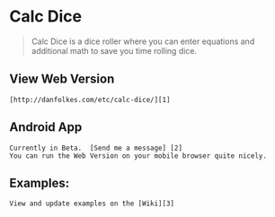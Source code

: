 # Calc Dice

> Calc Dice is a dice roller where you can enter equations and additional math to save you time rolling dice.

## View Web Version

	[http://danfolkes.com/etc/calc-dice/][1]

## Android App

	Currently in Beta.  [Send me a message] [2]
	You can run the Web Version on your mobile browser quite nicely.

	
## Examples: 	
	
	View and update examples on the [Wiki][3]

[1]: http://danfolkes.com/etc/calc-dice/
[2]: https://github.com/danfolkes
[3]: https://github.com/danfolkes/phonegap-dice/wiki/Examples
